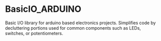 # BasicIO_ARDUINO
Basic I/O library for arduino based electronics projects. Simplifies code by decluttering portions used for common components such as LEDs, switches, or potentiometers.
